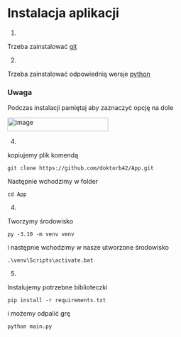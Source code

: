 # Instalacja aplikacji

1.
Trzeba zainstalować [git](https://git-scm.com/downloads/win)

2.
Trzeba zainstalować odpowiednią wersje [python](https://www.python.org/downloads/release/python-31011/)


###   __Uwaga__

Podczas instalacji pamiętaj aby zaznaczyć opcję na dole

<img width="227" height="31" alt="image" src="https://github.com/user-attachments/assets/f9a58d7c-8aa7-474a-8867-28b534193c93" />


4.
kopiujemy plik komendą
```
git clone https://github.com/doktorb42/App.git
```
Następnie wchodzimy w folder
```
cd App
```

4.
Tworzymy środowisko
```
py -3.10 -m venv venv
```
i następnie wchodzimy w nasze utworzone środowisko
```
.\venv\Scripts\activate.bat
```

5.
Instalujemy potrzebne biblioteczki
```
pip install -r requirements.txt
```
i możemy odpalić grę
```
python main.py
```
